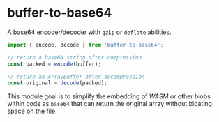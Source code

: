 # buffer-to-base64

A base64 encoder/decoder with `gzip` or `deflate` abilities.

```js
import { encode, decode } from 'buffer-to-base64';

// return a base64 string after compression
const packed = encode(buffer);

// return an ArrayBuffer after decompression
const original = decode(packed);
```

This module goal is to simplify the embedding of *WASM* or other blobs within code as `base64` that can return the original array without bloating space on the file.
